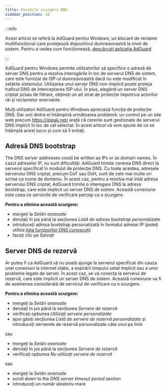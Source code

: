 ```yaml
---
title: Posibile scurgeri DNS
sidebar_position: 10
---
```


:::info

Acest articol se referă la AdGuard pentru Windows, un blocant de reclame multifuncțional care protejează dispozitivul dumneavoastră la nivel de sistem. Pentru a vedea cum funcționează, [descărcați aplicația AdGuard](https://agrd.io/download-kb-adblock)

:::

AdGuard pentru Windows permite utilizatorilor să specifice o adresă de server DNS pentru a rezolva interogările în loc de serverul DNS de sistem, care este furnizat de ISP-ul dumneavoastră dacă nu este modificat în setările sistemului. Utilizarea unui server DNS non-implicit poate proteja traficul DNS de interceptarea ISP-ului. În plus, alegând un server DNS criptat și/sau de filtrare, obțineți un alt strat de protecție împotriva actorilor răi și reclamelor enervante.

Mulți utilizatori AdGuard pentru Windows apreciază funcția de protecție DNS. Dar unii dintre ei întâmpină următoarea problemă: un control pe un site web precum https://ipleak.net/ arată că cererile sunt gestionate de serverul DNS implicit în loc de cel selectat. În acest articol vă vom spune de ce se întâmplă acest lucru și cum să îl evitați.

## Adresă DNS bootstrap

The DNS server addresses could be written as IPs or as domain names. În cazul adreselor IP, nu sunt dificultăți: AdGuard trimite cererea DNS direct la serverul specificat în modulul de protecție DNS. Cu toate acestea, adresele serverului DNS criptat, precum DoT sau DoH, sunt de cele mai multe ori scrise ca nume de domeniu. În acest caz, pentru a rezolva mai întâi adresa serverului DNS criptat, AdGuard trimite o interogare DNS la adresa bootstrap, care este implicit un server DNS de sistem. Această conexiune este ceea ce serviciile de verificare percep ca o scurgere.

**Pentru a elimina această scurgere:**

- mergeți la *Setări avansate*
- derulați în jos până la secțiunea *Listă de adrese bootstrap personalizate*
- introduceți adresa bootstrap personalizată în formatul adresei IP (puteți utiliza [lista furnizorilor DNS cunoscuți](https://adguard-dns.io/kb/general/dns-providers/))
- faceți clic pe *Salvați*

## Server DNS de rezervă

Ar putea fi ca AdGuard să nu poată ajunge la serverul specificat din cauza unei conexiuni la internet slabe, a expirării timpului setat implicit sau a unor probleme legate de server. În acest caz, se va conecta la serverul de rezervă, care este implicit un server DNS de sistem. Această conexiune va fi de asemenea considerată de serviciul de verificare ca o scurgere.

**Pentru a elimina această scurgere:**

- mergeți la *Setări avansate*
- derulați în jos până la secțiunea *Servere de rezervă*
- verificați opțiunea *Utilizați servere personalizate*
- apoi găsiți secțiunea *Listă de servere de rezervă personalizate* și introduceți serverele de rezervă personalizate câte unul pe linie

sau

- mergeți la *Setări avansate*
- derulați în jos până la secțiunea *Servere de rezervă*
- verificați opțiunea *Nu utilizați servere de rezervă*

sau

- mergeți la *Setări avansate*
- scroll down to the *DNS server timeout period* section
- introduceți un număr aleatoriu mare

